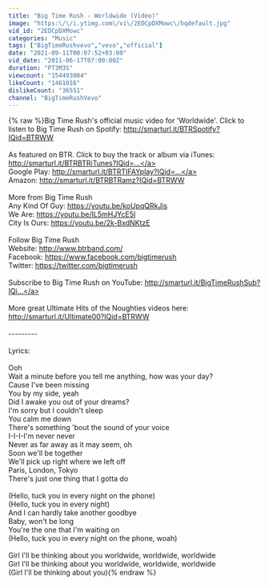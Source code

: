 ```yaml
---
title: "Big Time Rush - Worldwide (Video)"
image: "https:\/\/i.ytimg.com\/vi\/2EDCpDXMowc\/hqdefault.jpg"
vid_id: "2EDCpDXMowc"
categories: "Music"
tags: ["BigTimeRushvevo","vevo","official"]
date: "2021-09-11T00:07:52+03:00"
vid_date: "2011-06-17T07:00:00Z"
duration: "PT3M3S"
viewcount: "154493004"
likeCount: "1461016"
dislikeCount: "36551"
channel: "BigTimeRushVevo"
---
```

{% raw %}Big Time Rush's official music video for 'Worldwide'. Click to listen to Big Time Rush on Spotify: <a rel="nofollow" target="blank" href="http://smarturl.it/BTRSpotify?IQid=BTRWW">http://smarturl.it/BTRSpotify?IQid=BTRWW</a><br /><br />As featured on BTR. Click to buy the track or album via iTunes: <a rel="nofollow" target="blank" href="http://smarturl.it/BTRBTRiTunes?IQid=...">http://smarturl.it/BTRBTRiTunes?IQid=...</a><br />Google Play: <a rel="nofollow" target="blank" href="http://smarturl.it/BTRTIFAYplay?IQid=...">http://smarturl.it/BTRTIFAYplay?IQid=...</a><br />Amazon: <a rel="nofollow" target="blank" href="http://smarturl.it/BTRBTRamz?IQid=BTRWW">http://smarturl.it/BTRBTRamz?IQid=BTRWW</a><br /><br />More from Big Time Rush<br />Any Kind Of Guy: <a rel="nofollow" target="blank" href="https://youtu.be/koUpqQRkJis">https://youtu.be/koUpqQRkJis</a><br />We Are: <a rel="nofollow" target="blank" href="https://youtu.be/IL5mHJYcE5I">https://youtu.be/IL5mHJYcE5I</a><br />City Is Ours: <a rel="nofollow" target="blank" href="https://youtu.be/2k-BxdNKtzE">https://youtu.be/2k-BxdNKtzE</a><br /><br />Follow Big Time Rush<br />Website: <a rel="nofollow" target="blank" href="http://www.btrband.com/">http://www.btrband.com/</a><br />Facebook: <a rel="nofollow" target="blank" href="https://www.facebook.com/bigtimerush">https://www.facebook.com/bigtimerush</a><br />Twitter: <a rel="nofollow" target="blank" href="https://twitter.com/bigtimerush">https://twitter.com/bigtimerush</a><br /><br />Subscribe to Big Time Rush on YouTube: <a rel="nofollow" target="blank" href="http://smarturl.it/BigTimeRushSub?IQi...">http://smarturl.it/BigTimeRushSub?IQi...</a><br /><br />More great Ultimate Hits of the Noughties videos here: <a rel="nofollow" target="blank" href="http://smarturl.it/Ultimate00?IQid=BTRWW">http://smarturl.it/Ultimate00?IQid=BTRWW</a><br /><br />---------<br /><br />Lyrics:<br /><br />Ooh<br />Wait a minute before you tell me anything, how was your day?<br />Cause I've been missing<br />You by my side, yeah<br />Did I awake you out of your dreams?<br />I'm sorry but I couldn't sleep<br />You calm me down<br />There's something 'bout the sound of your voice<br />I-I-I-I'm never never<br />Never as far away as it may seem, oh<br />Soon we'll be together<br />We'll pick up right where we left off<br />Paris, London, Tokyo<br />There's just one thing that I gotta do<br /><br />(Hello, tuck you in every night on the phone)<br />(Hello, tuck you in every night)<br />And I can hardly take another goodbye<br />Baby, won't be long<br />You're the one that I'm waiting on<br />(Hello, tuck you in every night on the phone, woah)<br /><br />Girl I'll be thinking about you worldwide, worldwide, worldwide<br />Girl I'll be thinking about you worldwide, worldwide, worldwide<br />(Girl I'll be thinking about you){% endraw %}
